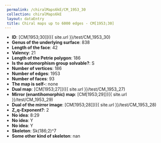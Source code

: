 ```yaml
--- 
 permalink: /chiralMaps6kE/CM_1953_30 
 collection: chiralMaps6kE
 layout: dataEntry
 title: Chiral maps up to 6000 edges - CM[1953;30]
---
```


- **ID**: [CM[1953;30]]({{ site.url }}/test/CM_1953_30)
- **Genus of the underlying surface**: 838
- **Length of the face**: 42
- **Valency**: 21
- **Length of the Petrie polygon**: 186
- **Is the automorphism group solvable?**: S
- **Number of vertices**: 186
- **Number of edges**: 1953
- **Number of faces**: 93
- **The map is self-**: none
- **Dual map**: [CM[1953;27]]({{ site.url }}/test/CM_1953_27)
- **Mirror (enantihomorphic) map**: [CM[1953;29]]({{ site.url }}/test/CM_1953_29)
- **Dual of the mirror image**: [CM[1953;28]]({{ site.url }}/test/CM_1953_28)
- **Z_q-Exponent?**: 2
- **No idea**:  8:29
- **No idea**: Y
- **No idea**: Y
- **Skeleton**: Sk(186;2)^7
- **Some other kind of skeleton**: nan
